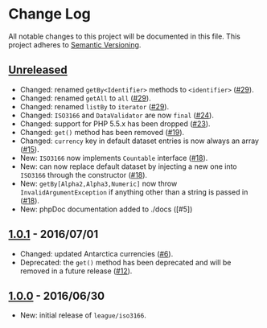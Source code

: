 # Change Log

All notable changes to this project will be documented in this file.
This project adheres to [Semantic Versioning](http://semver.org/).

## [Unreleased]

* Changed: renamed `getBy<Identifier>` methods to `<identifier>` ([#29]).
* Changed: renamed `getAll` to `all` ([#29]).
* Changed: renamed `listBy` to `iterator` ([#29]).
* Changed: `ISO3166` and `DataValidator` are now `final` ([#24]).
* Changed: support for PHP 5.5.x has been dropped ([#23]).
* Changed: `get()` method has been removed ([#19]).
* Changed: `currency` key in default dataset entries is now always an array ([#15]).
* New: `ISO3166` now implements `Countable` interface ([#18]).
* New: can now replace default dataset by injecting a new one into `ISO3166` through the constructor ([#18]).
* New: `getBy[Alpha2,Alpha3,Numeric]` now throw `InvalidArgumentException` if anything other than a string is passed in ([#18]).
* New: phpDoc documentation added to ./docs ([#5])

## [1.0.1] - 2016/07/01

* Changed: updated Antarctica currencies ([#6]).
* Deprecated: the `get()` method has been deprecated and will be removed in a future release ([#12]).

## [1.0.0] - 2016/06/30

* New: initial release of `league/iso3166`.


[Unreleased]: https://github.com/thephpleague/iso3166/compare/1.0.1...HEAD
[1.0.1]: https://github.com/thephpleague/iso3166/compare/1.0.0...1.0.1
[1.0.0]: https://github.com/thephpleague/iso3166/compare/64bae4f00dbd5679b9a36c54c37af73d5deb5be1...1.0.0

[#29]: https://github.com/thephpleague/iso3166/issues/29
[#24]: https://github.com/thephpleague/iso3166/issues/24
[#23]: https://github.com/thephpleague/iso3166/issues/23
[#19]: https://github.com/thephpleague/iso3166/issues/19
[#18]: https://github.com/thephpleague/iso3166/issues/18
[#15]: https://github.com/thephpleague/iso3166/issues/15
[#12]: https://github.com/thephpleague/iso3166/issues/12
[#6]: https://github.com/thephpleague/iso3166/issues/6
